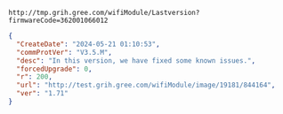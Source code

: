 `http://tmp.grih.gree.com/wifiModule/Lastversion?firmwareCode=362001066012`

```json
{
  "CreateDate": "2024-05-21 01:10:53",
  "commProtVer": "V3.5.M",
  "desc": "In this version, we have fixed some known issues.",
  "forcedUpgrade": 0,
  "r": 200,
  "url": "http://test.grih.gree.com/wifiModule/image/19181/844164",
  "ver": "1.71"
}
```